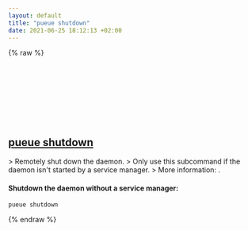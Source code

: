 ```yaml
---
layout: default
title: "pueue shutdown"
date: 2021-06-25 18:12:13 +02:00
---
```

{% raw %}
<h2 id="pueue-shutdown">
  <a href="/en/common/pueue-shutdown.html">pueue shutdown</a> <a href="#pueue-shutdown"><svg class="icon">
    <use href="/assets/images/unicode_sprite.svg#link" />
  </svg></a>
</h2>
> Remotely shut down the daemon.
> Only use this subcommand if the daemon isn't started by a service manager.
> More information: <https://github.com/Nukesor/pueue>.

#### Shutdown the daemon without a service manager:
```shell
pueue shutdown
```
{% endraw %}